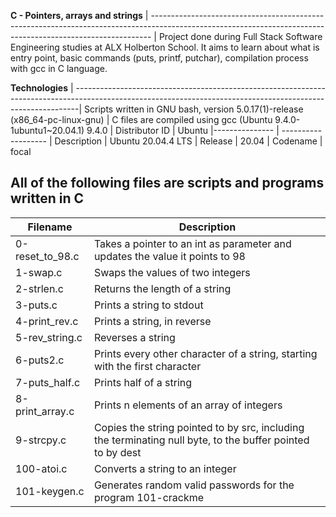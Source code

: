 __C - Pointers, arrays and strings__ 
| ------------------------------------------------------------------------------------------------------------------------------------------------------------ |
Project done during Full Stack Software Engineering studies at ALX Holberton School. It aims to learn about what is entry point, basic commands (puts, printf, putchar), compilation process with gcc in C language.

__Technologies__
| -------------------------------------------------------------------------------------------------------------------------------------------------------------|
 Scripts written in GNU bash, version 5.0.17(1)-release (x86_64-pc-linux-gnu) 
| C files are compiled using gcc (Ubuntu 9.4.0-1ubuntu1~20.04.1) 9.4.0 
| Distributor ID | Ubuntu
|--------------- | -------------------
| Description    | Ubuntu 20.04.4 LTS
| Release        | 20.04
| Codename       | focal
                                                                                                                       
                                                                                                                                      
 All of the following files are scripts and programs written in C 
---------------------------------------------------------------------------------------------------------------------------------------------------------------
                                                                                                                                                              
| __Filename__       |   __Description__  |
| -----------------  |  ---------------------------------------------------------------------------------------------------------------------------------------
| 0-reset_to_98.c	   |    Takes a pointer to an int as parameter and updates the value it points to 98  
| 1-swap.c	          |    Swaps the values of two integers   
| 2-strlen.c         |    Returns the length of a string                                                                                                 
| 3-puts.c	          |    Prints a string to stdout
| 4-print_rev.c	     |    Prints a string, in reverse
| 5-rev_string.c	    |    Reverses a string
| 6-puts2.c	         |    Prints every other character of a string, starting with the first character
| 7-puts_half.c	     |    Prints half of a string
| 8-print_array.c    |    Prints n elements of an array of integers
| 9-strcpy.c	        |    Copies the string pointed to by src, including the terminating null byte, to the buffer pointed to by dest
| 100-atoi.c	        |    Converts a string to an integer
| 101-keygen.c	      |    Generates random valid passwords for the program 101-crackme



